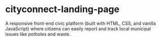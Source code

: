 # cityconnect-landing-page
A responsive front-end civic platform (built with HTML, CSS, and vanilla JavaScript) where citizens can easily report and track local municipal issues like potholes and waste.
